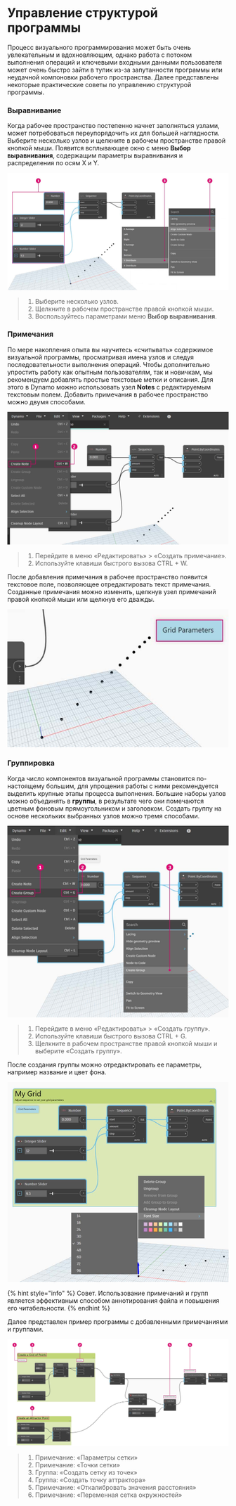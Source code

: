 # Управление структурой программы

Процесс визуального программирования может быть очень увлекательным и вдохновляющим, однако работа с потоком выполнения операций и ключевыми входными данными пользователя может очень быстро зайти в тупик из-за запутанности программы или неудачной компоновки рабочего пространства. Далее представлены некоторые практические советы по управлению структурой программы.

### Выравнивание&#x20;

Когда рабочее пространство постепенно начнет заполняться узлами, может потребоваться переупорядочить их для большей наглядности. Выберите несколько узлов и щелкните в рабочем пространстве правой кнопкой мыши. Появится всплывающее окно с меню **Выбор выравнивания**, содержащим параметры выравнивания и распределения по осям X и Y.

![](<./images/4/managing your program - alignment.jpg>)

> 1. Выберите несколько узлов.
> 2. Щелкните в рабочем пространстве правой кнопкой мыши.
> 3. Воспользуйтесь параметрами меню **Выбор выравнивания**.

### Примечания&#x20;

По мере накопления опыта вы научитесь «считывать» содержимое визуальной программы, просматривая имена узлов и следуя последовательности выполнения операций. Чтобы дополнительно упростить работу как опытным пользователям, так и новичкам, мы рекомендуем добавлять простые текстовые метки и описания. Для этого в Dynamo можно использовать узел **Notes** с редактируемым текстовым полем. Добавить примечания в рабочее пространство можно двумя способами.

![](<./images/4/managing your program - notes.jpg>)

> 1. Перейдите в меню «Редактировать» > «Создать примечание».
> 2. Используйте клавиши быстрого вызова CTRL + W.

После добавления примечания в рабочее пространство появится текстовое поле, позволяющее отредактировать текст примечания. Созданные примечания можно изменить, щелкнув узел примечаний правой кнопкой мыши или щелкнув его дважды.

![](<./images/4/managing your program - notes 02.jpg>)

### Группировка&#x20;

Когда число компонентов визуальной программы становится по-настоящему большим, для упрощения работы с ними рекомендуется выделить крупные этапы процесса выполнения. Большие наборы узлов можно объединять в **группы**, в результате чего они помечаются цветным фоновым прямоугольником и заголовком. Создать группу на основе нескольких выбранных узлов можно тремя способами.

![](<./images/4/managing your program - grouping 01.jpg>)

> 1. Перейдите в меню «Редактировать» > «Создать группу».
> 2. Используйте клавиши быстрого вызова CTRL + G.
> 3. Щелкните в рабочем пространстве правой кнопкой мыши и выберите «Создать группу».

После создания группы можно отредактировать ее параметры, например название и цвет фона.&#x20;

![](<./images/4/managing your program - grouping 02.jpg>)

{% hint style="info" %}
Совет. Использование примечаний и групп является эффективным способом аннотирования файла и повышения его читабельности.
{% endhint %}

Далее представлен пример программы с добавленными примечаниями и группами.

![](<./images/4/managing your program - grouping 03.jpg>)

> 1. Примечание: «Параметры сетки»
> 2. Примечание: «Точки сетки»
> 3. Группа: «Создать сетку из точек»
> 4. Группа: «Создать точку аттрактора»
> 5. Примечание: «Откалибровать значения расстояния»
> 6. Примечание: «Переменная сетка окружностей»
